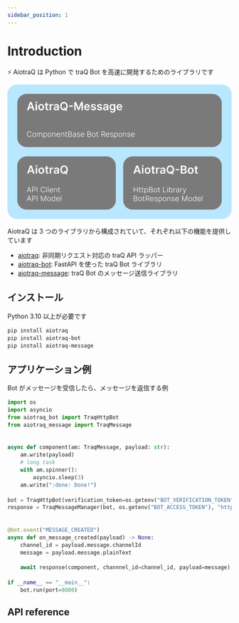 ```yaml
---
sidebar_position: 1
---
```


# Introduction

⚡️ AiotraQ は Python で traQ Bot を高速に開発するためのライブラリです

![overview](overview.svg)

AiotraQ は 3 つのライブラリから構成されていて、それぞれ以下の機能を提供しています

- [aiotraq](https://github.com/toshi-pono/aiotraq/tree/main/libs/aiotraq): 非同期リクエスト対応の traQ API ラッパー
- [aiotraq-bot](https://github.com/toshi-pono/aiotraq/tree/main/libs/bot): FastAPI を使った traQ Bot ライブラリ
- [aiotraq-message](https://github.com/toshi-pono/aiotraq/tree/main/libs/message): traQ Bot のメッセージ送信ライブラリ

## インストール

Python 3.10 以上が必要です

```bash
pip install aiotraq
pip install aiotraq-bot
pip install aiotraq-message
```

## アプリケーション例

Bot がメッセージを受信したら、メッセージを返信する例

```python
import os
import asyncio
from aiotraq_bot import TraqHttpBot
from aiotraq_message import TraqMessage


async def component(am: TraqMessage, payload: str):
    am.write(payload)
    # long task
    with am.spinner():
        asyncio.sleep(3)
    am.write(":done: Done!")

bot = TraqHttpBot(verification_token=os.getenv("BOT_VERIFICATION_TOKEN"))
response = TraqMessageManager(bot, os.getenv("BOT_ACCESS_TOKEN"), "https://q.trap.jp/api/v3", "https://q.trap.jp")


@bot.event("MESSAGE_CREATED")
async def on_message_created(payload) -> None:
    channel_id = payload.message.channelId
    message = payload.message.plainText

    await response(component, channnel_id=channel_id, payload=message)

if __name__ == "__main__":
    bot.run(port=8080)
```

## API reference
